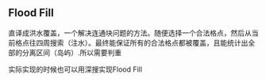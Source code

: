 ## Flood Fill

直译成洪水覆盖，一个解决连通块问题的方法。随便选择一个合法格点，然后从当前格点往四周搜索（注水）。最终能保证所有的合法格点都被覆盖，且能统计出全部的分离区间（岛屿）.所以需要判重

实际实现的时候也可以用深搜实现Flood Fill
